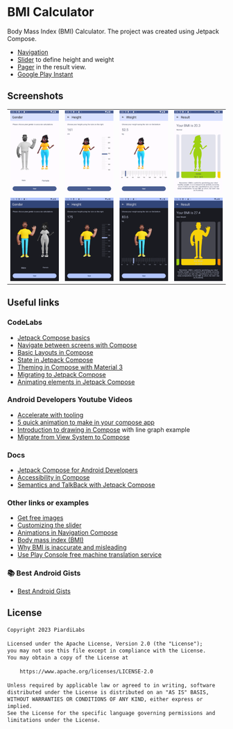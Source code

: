 # BMI Calculator
Body Mass Index (BMI) Calculator.
The project was created using Jetpack Compose.
 - [Navigation](https://developer.android.com/jetpack/compose/navigation)
 - [Slider](https://m2.material.io/components/sliders/android#using-sliders) to define height and weight 
 - [Pager](https://developer.android.com/jetpack/compose/layouts/pager) in the result view.
 - [Google Play Instant](https://developer.android.com/topic/google-play-instant/overview)

## Screenshots
<table width="100%">
    <tr>
        <td width="25%"><img src="docs/light/BMI_gender.png"/></td>
        <td width="25%"><img src="docs/light/BMI_height.png"/></td>
        <td width="25%"><img src="docs/light/BMI_weight.png"/></td>
        <td width="25%"><img src="docs/light/BMI_results.png"/></td>
    </tr>
    <tr>
        <td width="25%"><img src="docs/dark/BMI_gender.png"/></td>
        <td width="25%"><img src="docs/dark/BMI_height.png"/></td>
        <td width="25%"><img src="docs/dark/BMI_weight.png"/></td>
        <td width="25%"><img src="docs/dark/BMI_results.png"/></td>
    </tr>
</table>

## Useful links
### CodeLabs
- [Jetpack Compose basics](https://developer.android.com/codelabs/jetpack-compose-basics)
- [Navigate between screens with Compose](https://developer.android.com/codelabs/basic-android-kotlin-compose-navigation)
- [Basic Layouts in Compose](https://developer.android.com/codelabs/jetpack-compose-layouts)
- [State in Jetpack Compose](https://developer.android.com/codelabs/jetpack-compose-state)
- [Theming in Compose with Material 3](https://developer.android.com/codelabs/jetpack-compose-theming)
- [Migrating to Jetpack Compose](https://developer.android.com/codelabs/jetpack-compose-migration)
- [Animating elements in Jetpack Compose](https://developer.android.com/codelabs/jetpack-compose-animation)

### Android Developers Youtube Videos
- [Accelerate with tooling](https://youtu.be/8XJfLaAOxD0)
- [5 quick animation to make in your compose app](https://www.youtube.com/watch?v=0mfCbXrYBPE)
- [Introduction to drawing in Compose](https://youtu.be/1yiuxWK74vI) with line graph example
- [Migrate from View System to Compose](https://youtu.be/y10I6Suhvtc)

### Docs
- [Jetpack Compose for Android Developers](https://developer.android.com/courses/jetpack-compose/course)
- [Accessibility in Compose](https://developer.android.com/jetpack/compose/accessibility)
- [Semantics and TalkBack with Jetpack Compose](https://bryanherbst.com/2020/11/03/compose-semantics-talkback/)

### Other links or examples
- [Get free images](https://www.freepik.com/search?format=search&last_filter=ai&last_value=only&query=avatar%20body&selection=1&type=photo)
- [Customizing the slider](https://piotrprus.medium.com/custom-slider-in-jetpack-compose-43ed08e2c338)
- [Animations in Navigation Compose](https://medium.com/androiddevelopers/animations-in-navigation-compose-36d48870776b)
- [Body mass index (BMI)](https://www.nhsinform.scot/healthy-living/food-and-nutrition/healthy-eating-and-weight-loss/body-mass-index-bmi)
- [Why BMI is inaccurate and misleading](https://www.medicalnewstoday.com/articles/265215)
- [Use Play Console free machine translation service](https://play.google.com/console/developers/app/app-translation-embed)

### :books: Best Android Gists
- [Best Android Gists](https://github.com/lopspower/BestAndroidGists)


## License

```
Copyright 2023 PiardiLabs

Licensed under the Apache License, Version 2.0 (the "License");
you may not use this file except in compliance with the License.
You may obtain a copy of the License at

    https://www.apache.org/licenses/LICENSE-2.0

Unless required by applicable law or agreed to in writing, software
distributed under the License is distributed on an "AS IS" BASIS,
WITHOUT WARRANTIES OR CONDITIONS OF ANY KIND, either express or implied.
See the License for the specific language governing permissions and
limitations under the License.
```